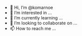 - 👋 Hi, I’m @komarnoe
- 👀 I’m interested in ...
- 🌱 I’m currently learning ...
- 💞️ I’m looking to collaborate on ...
- 📫 How to reach me ...

<!---
komarnoe/komarnoe is a ✨ special ✨ repository because its `README.md` (this file) appears on your GitHub profile.
You can click the Preview link to take a look at your changes.
--->
